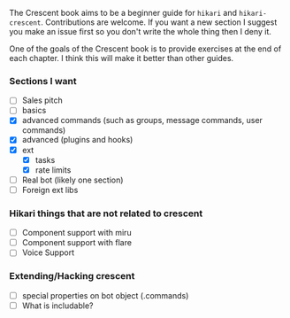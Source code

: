 The Crescent book aims to be a beginner guide for `hikari` and `hikari-crescent`.
Contributions are welcome. If you want a new section I suggest you make an issue first
so you don't write the whole thing then I deny it.

One of the goals of the Crescent book is to provide exercises at the end of each chapter.
I think this will make it better than other guides.

### Sections I want

- [ ] Sales pitch
- [ ] basics
- [x] advanced commands (such as groups, message commands, user commands)
- [x] advanced (plugins and hooks)
- [x] ext
    - [x] tasks
    - [x] rate limits
- [ ] Real bot (likely one section)
- [ ] Foreign ext libs

### Hikari things that are not related to crescent
- [ ] Component support with miru
- [ ] Component support with flare
- [ ] Voice Support

### Extending/Hacking crescent
- [ ] special properties on bot object (.commands)
- [ ] What is includable?
